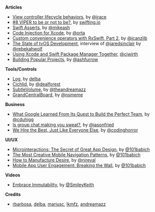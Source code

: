 **Articles**

* [View controller lifecycle behaviors](http://irace.me/lifecycle-behaviors), by [@irace](https://twitter.com/irace)
* [\#8 VIPER to be or not to be?](https://swifting.io/blog/2016/03/07/8-viper-to-be-or-not-to-be/), by [swifting.io](https://swifting.io/)
* [Swift Asserts](https://www.mikeash.com/pyblog/friday-qa-2016-03-04-swift-asserts.html), by [@mikeash](https://twitter.com/mikeash)
* [Code Injection for Xcode](http://artsy.github.io/blog/2016/03/05/iOS-Code-Injection/), by [@orta](https://twitter.com/orta)
* [Custom convenience operators with RxSwift, Part 2](http://rx-marin.com/post/rxswift-rxcocoa-custom-convenience-operators-part2/), by [@icanzilb](https://twitter.com/icanzilb)
* [The State of tvOS Development](https://blackpixel.com/writing/2016/03/the-state-of-tvos-development.html), interview of [@jaredsinclair](https://twitter.com/jaredsinclair) by [@rebekahwolf](https://twitter.com/rebekahwolf)
* [Using Xcode and Swift Package Manager Together](http://cjwirth.com/2016/03/07/using-xcode-and-spm-together/), [@cjwirth](https://twitter.com/cjwirth)
* [Building Popular Projects](https://ashfurrow.com/blog/building-popular-projects/), by [@ashfurrow](https://twitter.com/ashfurrow)

**Tools/Controls**

* [Log](https://github.com/delba/Log), by [delba](https://github.com/delba)
* [Cichlid](https://github.com/dealforest/Cichlid), by [@dealforest](https://twitter.com/dealforest)
* [SubtleVolume](https://github.com/andreamazz/SubtleVolume), by [@theandreamazz](https://twitter.com/theandreamazz)
* [GrandCentralBoard](https://github.com/macoscope/GrandCentralBoard), by [@nsmeme](https://twitter.com/nsmeme)

**Business**

* [What Google Learned From Its Quest to Build the Perfect Team](http://www.nytimes.com/2016/02/28/magazine/what-google-learned-from-its-quest-to-build-the-perfect-team.html?_r=0), by [@cduhigg](https://twitter.com/cduhigg)
* [Is group chat making you sweat?](https://m.signalvnoise.com/is-group-chat-making-you-sweat-744659addf7d), by [@jasonfried](https://twitter.com/jasonfried)
* [We Hire the Best, Just Like Everyone Else](https://blog.codinghorror.com/we-hire-the-best-just-like-everyone-else/), by [@codinghorror](https://twitter.com/codinghorror)

**UI/UX**

* [Microinteractions: The Secret of Great App Design](http://babich.biz/microinteractions-the-secret-of-great-app-design/), by [@101babich](https://twitter.com/101babich)
* [The Most Creative Mobile Navigation Patterns](https://medium.com/ux-planet/the-most-creative-mobile-navigation-patterns-3dc6f506504#.4qfdb78d5), by [@101babich](https://twitter.com/101babich)
* [How to Manufacture Desire](https://medium.com/behavior-design/how-to-manufacture-desire-3011c82a2b28#.iju5hn1f2), by [@nireyal](https://twitter.com/nireyal)
* [Mobile App User Engagement: Breaking the Wall](http://babich.biz/mobile-app-user-engagement-breaking-the-wall/), by [@101babich](https://twitter.com/101babich)

**Videos**

* [Embrace Immutability](https://realm.io/news/slug-keith-smiley-embrace-immutability/), by [@SmileyKeith](https://twitter.com/SmileyKeith)

**Credits**

* [rbarbosa](https://github.com/rbarbosa), [delba](https://github.com/delba), [mariusc](https://github.com/mariusc), [lkmfz](https://github.com/lkmfz), [andreamazz](https://github.com/andreamazz)
